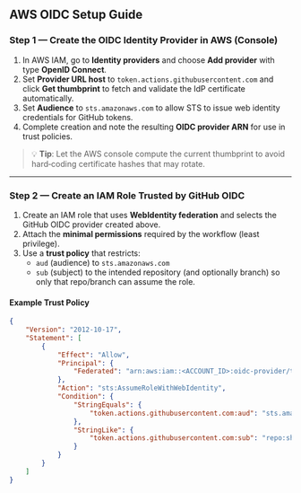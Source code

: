 ## AWS OIDC Setup Guide

### Step 1 — Create the OIDC Identity Provider in AWS (Console)

1. In AWS IAM, go to **Identity providers** and choose **Add provider** with type **OpenID Connect**.
2. Set **Provider URL host** to `token.actions.githubusercontent.com` and click **Get thumbprint** to fetch and validate the IdP certificate automatically.
3. Set **Audience** to `sts.amazonaws.com` to allow STS to issue web identity credentials for GitHub tokens.
4. Complete creation and note the resulting **OIDC provider ARN** for use in trust policies.

> 💡 **Tip**: Let the AWS console compute the current thumbprint to avoid hard‑coding certificate hashes that may rotate.

---

### Step 2 — Create an IAM Role Trusted by GitHub OIDC

1. Create an IAM role that uses **WebIdentity federation** and selects the GitHub OIDC provider created above.
2. Attach the **minimal permissions** required by the workflow (least privilege).
3. Use a **trust policy** that restricts:
   - `aud` (audience) to `sts.amazonaws.com`
   - `sub` (subject) to the intended repository (and optionally branch) so only that repo/branch can assume the role.

#### Example Trust Policy

```json
{
    "Version": "2012-10-17",
    "Statement": [
        {
            "Effect": "Allow",
            "Principal": {
                "Federated": "arn:aws:iam::<ACCOUNT_ID>:oidc-provider/token.actions.githubusercontent.com"
            },
            "Action": "sts:AssumeRoleWithWebIdentity",
            "Condition": {
                "StringEquals": {
                    "token.actions.githubusercontent.com:aud": "sts.amazonaws.com"
                },
                "StringLike": {
                    "token.actions.githubusercontent.com:sub": "repo:shubham-shewale/terraform-infrastructure:*"
                }
            }
        }
    ]
}
